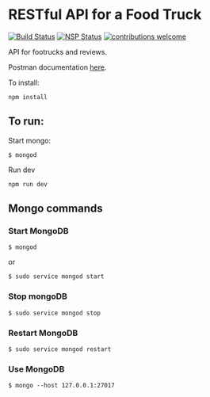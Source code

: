 # RESTful API for a Food Truck

<div>

[![Build Status](https://travis-ci.org/NFhbar/Ethereum-Medical-Records.png?branch=master)](https://travis-ci.org/NFhbar/Foodtruck-API)
[![NSP Status](https://nodesecurity.io/orgs/nicolas-frega/projects/000fda29-9c0c-46a9-86f4-daf9ddbf02cc/badge)](https://nodesecurity.io/orgs/nicolas-frega/projects/000fda29-9c0c-46a9-86f4-daf9ddbf02cc)
[![contributions welcome](https://img.shields.io/badge/contributions-welcome-brightgreen.svg?style=flat)](https://github.com/NFhbar/Foodtruck-API/issues)

</div>

API for footrucks and reviews.

Postman documentation [here](https://documenter.getpostman.com/view/3968456/foodtruck-api/RVu7EU7a).

To install:
```
npm install
```

## To run:
Start mongo:
```
$ mongod
```
Run dev
```
npm run dev
```

## Mongo commands

### Start MongoDB
```
$ mongod
```
or
```
$ sudo service mongod start
```

### Stop mongoDB
```
$ sudo service mongod stop
```
### Restart MongoDB
```
$ sudo service mongod restart
```

### Use MongoDB
```
$ mongo --host 127.0.0.1:27017
